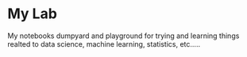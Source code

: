 # My Lab

My notebooks dumpyard and playground for trying and learning things realted to data science,
machine learning, statistics, etc.....
